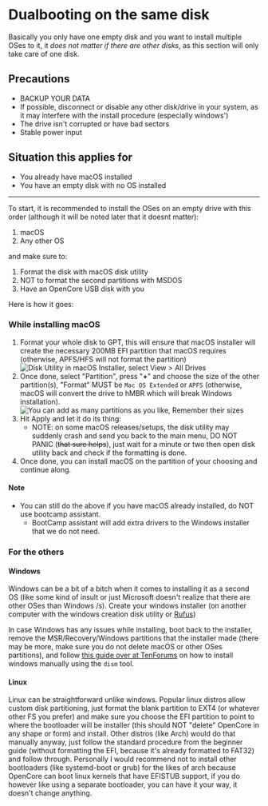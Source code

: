 # Dualbooting on the same disk

Basically you only have one empty disk and you want to install multiple OSes to it, it *does not matter if there are other disks*, as this section will only take care of one disk.

## Precautions

- BACKUP YOUR DATA
- If possible, disconnect or disable any other disk/drive in your system, as it may interfere with the install procedure (especially windows')
- The drive isn't corrupted or have bad sectors 
- Stable power input

## Situation this applies for

- You already have macOS installed
- You have an empty disk with no OS installed

---

To start, it is recommended to install the OSes on an empty drive with this order (although it will be noted later that it doesnt matter):

1. macOS
2. Any other OS

and make sure to:

1. Format the disk with macOS disk utility
2. NOT to format the second partitions with MSDOS
3. Have an OpenCore USB disk with you

Here is how it goes:

### While installing macOS

1. Format your whole disk to GPT, this will ensure that macOS installer will create the necessary 200MB EFI partition that macOS requires (otherwise, APFS/HFS will not format the partition)
   ![Disk Utility in macOS Installer, select View > All Drives](../images/disku1.png)
2. Once done, select "Partition", press "**+**" and choose the size of the other partition(s), "Format" MUST be `Mac OS Extended` or `APFS` (otherwise, macOS will convert the drive to hMBR which will break Windows installation).
   ![You can add as many partitions as you like, **Remember their sizes**](../images/disku2.png)
3. Hit Apply and let it do its thing:
   * NOTE: on some macOS releases/setups, the disk utility may suddenly crash and send you back to the main menu, DO NOT PANIC (~~that sure helps~~), just wait for a minute or two then open disk utility back and check if the formatting is done.
4. Once done, you can install macOS on the partition of your choosing and continue along.

#### Note

* You can still do the above if you have macOS already installed, do NOT use bootcamp assistant.
  * BootCamp assistant will add extra drivers to the Windows installer that we do not need.

### For the others

#### Windows

Windows can be a bit of a bitch when it comes to installing it as a second OS (like some kind of insult or just Microsoft doesn't realize that there are other OSes than Windows /s). Create your windows installer (on another computer with the windows creation disk utility or [Rufus](https://rufus.ie))

In case Windows has any issues while installing, boot back to the installer, remove the MSR/Recovery/Windows partitions that the installer made (there may be more, make sure you do not delete macOS or other OSes partitions), and follow [this guide over at TenForums](https://www.tenforums.com/tutorials/84331-apply-windows-image-using-dism-instead-clean-install.html) on how to install windows manually using the `dism` tool. 

#### Linux

Linux can be straightforward unlike windows. Popular linux distros allow custom disk partitioning, just format the blank partition to EXT4 (or whatever other FS you prefer) and make sure you choose the EFI partition to point to where the bootloader will be installer (this should NOT "delete" OpenCore in any shape or form) and install. Other distros (like Arch) would do that manually anyway, just follow the standard procedure from the beginner guide (without formatting the EFI, because it's already formatted to FAT32) and follow through. Personally I would recommend not to install other bootloaders (like systemd-boot or grub) for the likes of arch because OpenCore can boot linux kernels that have EFISTUB support, if you do however like using a separate bootloader, you can have it your way, it doesn't change anything.